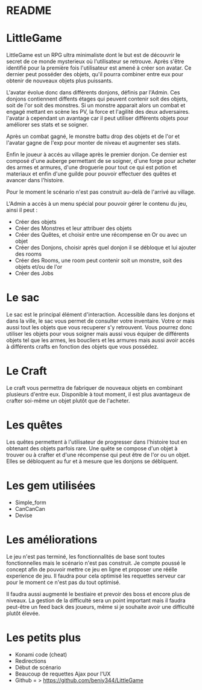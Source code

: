# README

# LittleGame

LittleGame est un RPG ultra minimaliste dont le but est de découvrir le secret de ce monde mysterieux où l'utilisateur se retrouve. Après s'être identifié pour la première fois l'utilisateur est amené à créer son avatar. Ce dernier peut posséder des objets, qu'il pourra combiner entre eux pour obtenir de nouveaux objets plus puissants. 

L'avatar évolue donc dans différents donjons, définis par l'Admin. Ces donjons contiennent diffents étages qui peuvent contenir soit des objets, soit de l'or soit des monstres.
Si un monstre apparait alors un combat et engagé mettant en scène les PV, la force et l'agilité des deux adversaires. l'avatar à cependant un avantage car il peut utiliser différents objets pour améliorer ses stats et se soigner. 

Après un combat gagné, le monstre battu drop des objets et de l'or et l'avatar gagne de l'exp pour monter de niveau et augmenter ses stats. 

Enfin le joueur à accés au village après le premier donjon. Ce dernier est composé d'une auberge permettant de se soigner, d'une forge pour acheter des armes et armures, d'une droguerie pour tout ce qui est potion et materiaux et enfin d'une guilde pour pouvoir effectuer des quêtes et avancer dans l'histoire.

Pour le moment le scénario n'est pas construit au-delà de l'arrivé au village.

L'Admin a accès à un menu spécial pour pouvoir gérer le contenu du jeu, ainsi il peut : 

* Créer des objets
* Créer des Monstres et leur attribuer des objets 
* Créer des Quêtes, et choisir entre une récompense en Or ou avec un objet
* Créer des Donjons, choisir après quel donjon il se débloque et lui ajouter des rooms
* Créer des Rooms, une room peut contenir soit un monstre, soit des objets et/ou de l'or
* Créer des Jobs 

# Le sac 

Le sac est le principal élément d'interaction. Accessible dans les donjons et dans la ville, le sac vous permet de consulter votre inventaire. Votre or mais aussi tout les objets que vous recuperer s'y retrouvent. Vous pourrez donc utiliser les objets pour vous soigner mais aussi vous équiper de différents objets tel que les armes, les boucliers et les armures mais aussi avoir accés à différents crafts en fonction des objets que vous possédez.

# Le Craft

Le craft vous permettra de fabriquer de nouveaux objets en combinant plusieurs d'entre eux. Disponible à tout moment, il est plus avantageux de crafter soi-même un objet plutôt que de l'acheter. 

# Les quêtes 

Les quêtes permettent à l'utilisateur de progresser dans l'histoire tout en obtenant des objets parfois rare. Une quête se compose d'un objet à trouver ou à crafter et d'une récompense qui peut être de l'or ou un objet. Elles se débloquent au fur et à mesure que les donjons se déblquent. 


# Les gem utilisées 

* Simple_form
* CanCanCan
* Devise


# Les améliorations

Le jeu n'est pas terminé, les fonctionnalités de base sont toutes fonctionnelles mais le scénario n'est pas construit. Je compte poussé le concept afin de pouvoir mettre ce jeu en ligne et proposer une réélle experience de jeu. Il faudra pour cela optimisé les requettes serveur car pour le moment ce n'est pas du tout optimisé.

Il faudra aussi augmenté le bestiaire et prevoir des boss et encore plus de niveaux. La gestion de la difficulté sera un point important mais il faudra peut-être un feed back des joueurs, même si je souhaite avoir une difficulté plutôt élevée. 

# Les petits plus 

* Konami code (cheat)
* Redirections
* Début de scénario
* Beaucoup de requettes Ajax pour l'UX
* Github = > https://github.com/benjy344/LittleGame

